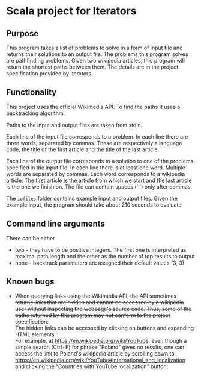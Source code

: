 # Scala project for Iterators

## Purpose

This program takes a list of problems to solve in a form of input file and returns their solutions to an output file.
The problems this program solves are pathfinding problems. Given two wikipedia articles, this program will return
the shortest paths between them. The details are in the project specification provided by Iterators.

## Functionality

This project uses the official Wikimedia API. To find the paths it uses a backtracking algorithm.

Paths to the input and output files are taken from stdin.

Each line of the input file corresponds to a problem. In each line there are three words,
separated by commas. These are respectively a language code, the title of the first article and
the title of the last article.

Each line of the output file corresponds to a solution to one of the problems specified in the input file.
In each line there is at least one word. Multiple words are separated by commas.
Each word corresponds to a wikipedia article. The first article is the article from which we start and the last
article is the one we finish on. The file can contain spaces (' ') only after commas.

The `iofiles` folder contains example input and output files.
Given the example input, the program should take about 210 seconds to evaluate.

## Command line arguments

There can be either

* two  - they have to be positive integers. The first one is interpreted as maximal path length and
  the other as the number of top results to output
* none - backtrack parameters are assigned their default values (3, 3)

## Known bugs

 - ~~When querying links using the Wikimedia API, the API sometimes returns links that are hidden and cannot be
accessed by a wikipedia user without inspecting the webpage's source code.
Thus, some of the paths returned by this program may not conform to the project specification.~~ <br>
The hidden links can be accessed by clicking on buttons and expanding HTML elements.<br>
For example, at https://en.wikipedia.org/wiki/YouTube, even though a simple search (Ctrl+F)
for phrase "Poland" gives no results, one can access the link to Poland's wikipedia article by scrolling 
down to https://en.wikipedia.org/wiki/YouTube#International_and_localization and clicking the
"Countries with YouTube localization" button.